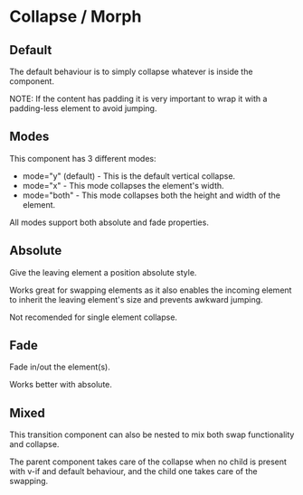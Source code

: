 # Collapse / Morph

## Default

The default behaviour is to simply collapse whatever is inside the component.

NOTE: If the content has padding it is very important to wrap it with a padding-less element to avoid jumping.

<Example>
  <component is="examples-KonCollapse-default" />
  <template v-slot:snippet>

  <<< @/.vuepress/components/examples/KonCollapse/default.vue

  </template>
</Example>

## Modes

This component has 3 different modes:

- mode="y" (default) - This is the default vertical collapse.
- mode="x" - This mode collapses the element's width.
- mode="both" - This mode collapses both the height and width of the element.

All modes support both absolute and fade properties.

<Example>
  <component is="examples-KonCollapse-modes" />
  <template v-slot:snippet>

  <<< @/.vuepress/components/examples/KonCollapse/modes.vue

  </template>
</Example>

## Absolute

Give the leaving element a position absolute style.

Works great for swapping elements as it also enables the incoming element
to inherit the leaving element's size and prevents awkward jumping.

Not recomended for single element collapse.

<Example>
  <component is="examples-KonCollapse-absolute" />
  <template v-slot:snippet>

  <<< @/.vuepress/components/examples/KonCollapse/absolute.vue

  </template>
</Example>

## Fade

Fade in/out the element(s).

Works better with absolute.

<Example>
  <component is="examples-KonCollapse-fade" />
  <template v-slot:snippet>

  <<< @/.vuepress/components/examples/KonCollapse/fade.vue

  </template>
</Example>

## Mixed

This transition component can also be nested to mix both swap functionality and collapse.

The parent component takes care of the collapse when no child is present with v-if and
default behaviour, and the child one takes care of the swapping.

<Example>
  <component is="examples-KonCollapse-mixed" />
  <template v-slot:snippet>

  <<< @/.vuepress/components/examples/KonCollapse/mixed.vue

  </template>
</Example>